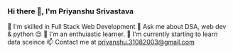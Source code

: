 ### Hi there 👋, I'm Priyanshu Srivastava
🌱 I'm skilled in Full Stack Web Development
💬 Ask me about DSA, web dev & python 😌
🔭 I'm an enthuiastic learner.
🤔 I'm currently starting to learn data sceince
📫 Contact me at priyanshu.31082003@gmail.com

<!--
**priyanshu31/priyanshu31** is a ✨ _special_ ✨ repository because its `README.md` (this file) appears on your GitHub profile.

Here are some ideas to get you started:

- 🔭 I’m currently working on ...
- 🌱 I’m currently learning ...
- 👯 I’m looking to collaborate on ...
- 🤔 I’m looking for help with ...
- 💬 Ask me about ...
- 📫 How to reach me: ...
- 😄 Pronouns: ...
- ⚡ Fun fact: ...
-->
